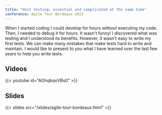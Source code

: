 ```yaml
---
title: "Unit testing: essential and complicated at the same time"
conference: Agile Tour Bordeaux 2023
---
```


When I started coding I could develop for hours without executing my code. Then, I needed to debug it for hours. It wasn't funny! I discovered what was testing and I understood its benefits. However, it wasn't easy to write my first tests. We can make many mistakes that make tests hard to write and maintain. I would like to present to you what I have learned over the last few years to help you write tests.

## Videos

{{< youtube id="AOhqbqvVBs0" >}}

## Slides

{{< slides src="/slides/agile-tour-bordeaux.html" >}}
